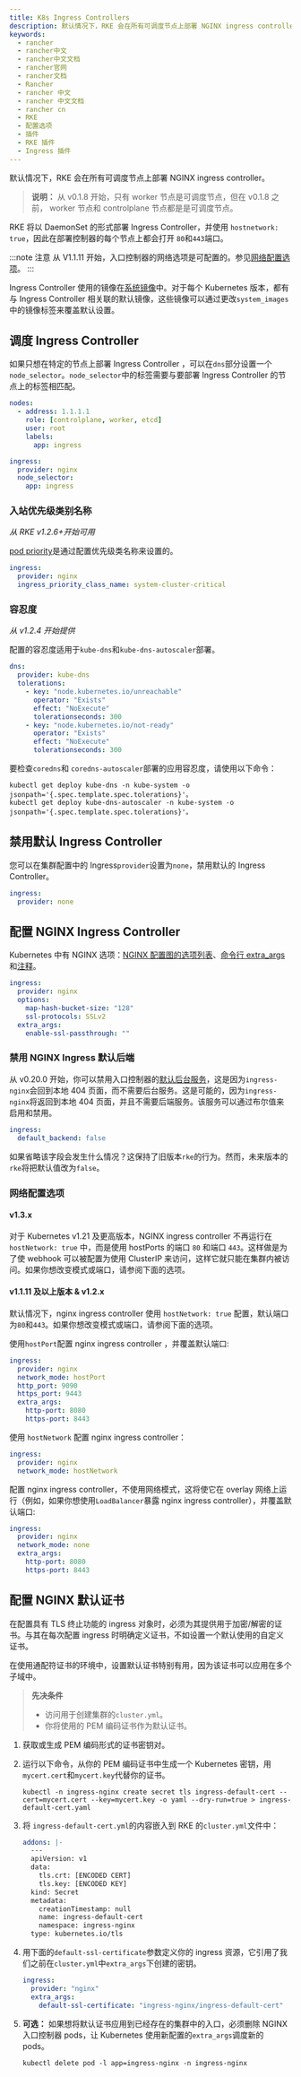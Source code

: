 ```yaml
---
title: K8s Ingress Controllers
description: 默认情况下，RKE 会在所有可调度节点上部署 NGINX ingress controller。
keywords:
  - rancher
  - rancher中文
  - rancher中文文档
  - rancher官网
  - rancher文档
  - Rancher
  - rancher 中文
  - rancher 中文文档
  - rancher cn
  - RKE
  - 配置选项
  - 插件
  - RKE 插件
  - Ingress 插件
---
```


默认情况下，RKE 会在所有可调度节点上部署 NGINX ingress controller。

> **说明：** 从 v0.1.8 开始，只有 worker 节点是可调度节点，但在 v0.1.8 之前， worker 节点和 controlplane 节点都是是可调度节点。

RKE 将以 DaemonSet 的形式部署 Ingress Controller，并使用 `hostnetwork: true`，因此在部署控制器的每个节点上都会打开 `80`和`443`端口。

:::note 注意
从 V1.1.11 开始，入口控制器的网络选项是可配置的。参见[网络配置选项](#网络配置选项)。
:::

Ingress Controller 使用的镜像在[系统镜像](/docs/rke/config-options/system-images/)中。对于每个 Kubernetes 版本，都有与 Ingress Controller 相关联的默认镜像，这些镜像可以通过更改`system_images`中的镜像标签来覆盖默认设置。

## 调度 Ingress Controller

如果只想在特定的节点上部署 Ingress Controller ，可以在`dns`部分设置一个`node_selector`。`node_selector`中的标签需要与要部署 Ingress Controller 的节点上的标签相匹配。

```yaml
nodes:
  - address: 1.1.1.1
    role: [controlplane, worker, etcd]
    user: root
    labels:
      app: ingress

ingress:
  provider: nginx
  node_selector:
    app: ingress
```

### 入站优先级类别名称

_从 RKE v1.2.6+开始可用_

[pod priority](https://kubernetes.io/docs/concepts/configuration/pod-priority-preemption/#pod-priority)是通过配置优先级类名称来设置的。

```yaml
ingress:
  provider: nginx
  ingress_priority_class_name: system-cluster-critical
```

### 容忍度

_从 v1.2.4 开始提供_

配置的容忍度适用于`kube-dns`和`kube-dns-autoscaler`部署。

```yaml
dns:
  provider: kube-dns
  tolerations:
    - key: "node.kubernetes.io/unreachable"
      operator: "Exists"
      effect: "NoExecute"
      tolerationseconds: 300
    - key: "node.kubernetes.io/not-ready"
      operator: "Exists"
      effect: "NoExecute"
      tolerationseconds: 300
```

要检查`coredns`和 `coredns-autoscaler`部署的应用容忍度，请使用以下命令：

```
kubectl get deploy kube-dns -n kube-system -o jsonpath='{.spec.template.spec.tolerations}'。
kubectl get deploy kube-dns-autoscaler -n kube-system -o jsonpath='{.spec.template.spec.tolerations}'。
```

## 禁用默认 Ingress Controller

您可以在集群配置中的 Ingress`provider`设置为`none`，禁用默认的 Ingress Controller。

```yaml
ingress:
  provider: none
```

## 配置 NGINX Ingress Controller

Kubernetes 中有 NGINX 选项：[NGINX 配置图的选项列表](https://github.com/kubernetes/ingress-nginx/blob/master/docs/user-guide/nginx-configuration/configmap.md)、[命令行 extra_args](https://github.com/kubernetes/ingress-nginx/blob/master/docs/user-guide/cli-arguments.md)和[注释](https://kubernetes.github.io/ingress-nginx/user-guide/nginx-configuration/annotations/)。

```yaml
ingress:
  provider: nginx
  options:
    map-hash-bucket-size: "128"
    ssl-protocols: SSLv2
  extra_args:
    enable-ssl-passthrough: ""
```

### 禁用 NGINX Ingress 默认后端

从 v0.20.0 开始，你可以禁用入口控制器的[默认后台服务](https://kubernetes.github.io/ingress-nginx/user-guide/default-backend/)，这是因为`ingress-nginx`会回到本地 404 页面，而不需要后台服务。这是可能的，因为`ingress-nginx`将返回到本地 404 页面，并且不需要后端服务。该服务可以通过布尔值来启用和禁用。

```yaml
ingress:
  default_backend: false
```

如果省略该字段会发生什么情况？这保持了旧版本`rke`的行为。然而，未来版本的`rke`将把默认值改为`false`。

### 网络配置选项

#### v1.3.x

对于 Kubernetes v1.21 及更高版本，NGINX ingress controller 不再运行在 `hostNetwork: true` 中，而是使用 hostPorts 的端口 `80` 和端口 `443`。这样做是为了使 webhook 可以被配置为使用 ClusterIP 来访问，这样它就只能在集群内被访问。如果你想改变模式或端口，请参阅下面的选项。

#### v1.1.11 及以上版本 & v1.2.x

默认情况下，nginx ingress controller 使用 `hostNetwork: true` 配置，默认端口为`80`和`443`。如果你想改变模式或端口，请参阅下面的选项。

使用`hostPort`配置 nginx ingress controller ，并覆盖默认端口:

```yaml
ingress:
  provider: nginx
  network_mode: hostPort
  http_port: 9090
  https_port: 9443
  extra_args:
    http-port: 8080
    https-port: 8443
```

使用 `hostNetwork` 配置 nginx ingress controller：

```yaml
ingress:
  provider: nginx
  network_mode: hostNetwork
```

配置 nginx ingress controller，不使用网络模式，这将使它在 overlay 网络上运行（例如，如果你想使用`LoadBalancer`暴露 nginx ingress controller），并覆盖默认端口:

```yaml
ingress:
  provider: nginx
  network_mode: none
  extra_args:
    http-port: 8080
    https-port: 8443
```

## 配置 NGINX 默认证书

在配置具有 TLS 终止功能的 ingress 对象时，必须为其提供用于加密/解密的证书。与其在每次配置 ingress 时明确定义证书，不如设置一个默认使用的自定义证书。

在使用通配符证书的环境中，设置默认证书特别有用，因为该证书可以应用在多个子域中。

> **先决条件**
>
> - 访问用于创建集群的`cluster.yml`。
> - 你将使用的 PEM 编码证书作为默认证书。

1. 获取或生成 PEM 编码形式的证书密钥对。

2. 运行以下命令，从你的 PEM 编码证书中生成一个 Kubernetes 密钥，用`mycert.cert`和`mycert.key`代替你的证书。

   ```
   kubectl -n ingress-nginx create secret tls ingress-default-cert --cert=mycert.cert --key=mycert.key -o yaml --dry-run=true > ingress-default-cert.yaml
   ```

3. 将 `ingress-default-cert.yml`的内容嵌入到 RKE 的`cluster.yml`文件中：

   ```yaml
   addons: |-
     ---
     apiVersion: v1
     data:
       tls.crt: [ENCODED CERT]
       tls.key: [ENCODED KEY]
     kind: Secret
     metadata:
       creationTimestamp: null
       name: ingress-default-cert
       namespace: ingress-nginx
     type: kubernetes.io/tls
   ```

4. 用下面的`default-ssl-certificate`参数定义你的 ingress 资源，它引用了我们之前在`cluster.yml`中`extra_args`下创建的密钥。

   ```yaml
   ingress:
     provider: "nginx"
     extra_args:
       default-ssl-certificate: "ingress-nginx/ingress-default-cert"
   ```

5. **可选：** 如果想将默认证书应用到已经存在的集群中的入口，必须删除 NGINX 入口控制器 pods，让 Kubernetes 使用新配置的`extra_args`调度新的 pods。
   ```
   kubectl delete pod -l app=ingress-nginx -n ingress-nginx
   ```
